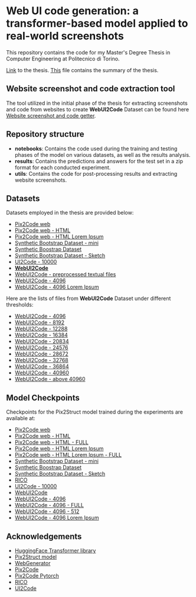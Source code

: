 # Web UI code generation: a transformer-based model applied to real-world screenshots
This repository contains the code for my Master's Degree Thesis in Computer Engineering at Politecnico di Torino.

[Link](https://webthesis.biblio.polito.it/28535/) to the thesis.
[This](https://github.com/giuseppesalvi/webUI2code/blob/main/Summary_Web_UI_code_generation__a_transformer_based_model_applied_to_real_world_screenshots.pdf) file contains the summary of the thesis.

## Website screenshot and code extraction tool
The tool utilized in the initial phase of the thesis for extracting screenshots and code from websites to create **WebUI2Code** Dataset can be found here [Website screenshot and code getter](https://github.com/giuseppesalvi/website-screenshot-and-code-getter).

## Repository structure
- **notebooks**: Contains the code used during the training and testing phases of the model on various datasets, as well as the results analysis.
- **results**: Contains the predictions and answers for the test set in a zip format for each conducted experiment.
- **utils**: Contains the code for post-processing results and extracting website screenshots.

## Datasets

Datasets employed in the thesis are provided below:
-  [Pix2Code web](https://drive.google.com/file/d/1upfkF-nU76Hkwhk7BvmEhHpDIldRquqL/view?usp=sharing)
-  [Pix2Code web - HTML](https://drive.google.com/file/d/1RpiKpdVAPWt-cSlRkt02_rzl1ZbOyPLP/view?usp=sharing)
-  [Pix2Code web - HTML Lorem Ipsum](https://drive.google.com/file/d/1lc0-Wcaoyr_EsB3QXUjQCxGSXyVeDVJ5/view?usp=sharing)
-  [Synthetic Bootstrap Dataset - mini](https://drive.google.com/file/d/1--Z8OU67XpznBM5IEI7BXPW5fYUZaF3J/view?usp=sharing)
-  [Synthetic Boostrap Dataset](https://drive.google.com/file/d/1-0r3fZFN4-hm1xsoODlMBRMipDG8doW_/view?usp=share_link)
-  [Synthetic Bootstrap Dataset - Sketch](https://drive.google.com/file/d/1_etxk62xKSmrSZkqQ0w31k8noF1n95D6/view?usp=share_link)
-  [UI2Code - 10000](https://drive.google.com/file/d/1TytVGqLqHJf8CXMXKNh8R0Y4lD-wqwa0/view?usp=sharing)
-  [**WebUI2Code**](https://drive.google.com/file/d/1gzU4umU9x--qRGlGIE7lpNTdKkPkrKGa/view?usp=share_link)
-  [WebUI2Code - preprocessed textual files](https://drive.google.com/file/d/1gzU4umU9x--qRGlGIE7lpNTdKkPkrKGa/view?usp=share_link)
-  [WebUI2Code - 4096](https://drive.google.com/file/d/1gzU4umU9x--qRGlGIE7lpNTdKkPkrKGa/view?usp=share_link)
-  [WebUI2Code - 4096 Lorem Ipsum](https://drive.google.com/file/d/101bNSbU49oToe6fraQL9Z-bRDcB5KJ6V/view?usp=sharing)

Here are the lists of files from **WebUI2Code** Dataset under different thresholds:
- [WebUI2Code - 4096](https://drive.google.com/file/d/1DEiICQ7UIpERliLeLWnpv5dyUNE8uOab/view?usp=share_link)
- [WebUI2Code - 8192](https://drive.google.com/file/d/12WbMzGFOcdU-j8NgVBN_uQBqEGHUs5Hz/view?usp=sharing)
- [WebUI2Code - 12288](https://drive.google.com/file/d/1JoSvJUnSqCsJ6r5mis6PSK1oB_1G4RRg/view?usp=sharing)
- [WebUI2Code - 16384](https://drive.google.com/file/d/1IuV0JOFhCrXGImRmEMUD8Ve8uiDcoPhb/view?usp=sharing)
- [WebUI2Code - 20834](https://drive.google.com/file/d/16gqbrbo9WoItfiyofeajLi44gWZnfy1h/view?usp=sharing)
- [WebUI2Code - 24576](https://drive.google.com/file/d/16gqbrbo9WoItfiyofeajLi44gWZnfy1h/view?usp=sharing)
- [WebUI2Code - 28672](https://drive.google.com/file/d/1p32i6tB4UQQSqaOyhQ3a8qfF6LEl7yrP/view?usp=sharing)
- [WebUI2Code - 32768](https://drive.google.com/file/d/1p32i6tB4UQQSqaOyhQ3a8qfF6LEl7yrP/view?usp=sharing)
- [WebUI2Code - 36864](https://drive.google.com/file/d/1x59I3M75FAI-GQcoXENv6ISTkccPs2rD/view?usp=share_link)
- [WebUI2Code - 40960](https://drive.google.com/file/d/1x59I3M75FAI-GQcoXENv6ISTkccPs2rD/view?usp=share_link)
- [WebUI2Code - above 40960](https://drive.google.com/file/d/19pvRCNjOvNBFdoLVQYDcTtmjQUv3gGst/view?usp=sharing)

## Model Checkpoints
Checkpoints for the Pix2Struct model trained during the experiments are available at:
- [Pix2Code web](https://drive.google.com/file/d/1-EIVjOSfma3FW2i5OKobMOqRwsqstDsV/view?usp=share_link)
- [Pix2Code web - HTML](https://drive.google.com/file/d/1-YFzRDn0S5drxqrviHY-52sD9cMzcChQ/view?usp=share_link)
- [Pix2Code web - HTML - FULL](https://drive.google.com/file/d/1-YFzRDn0S5drxqrviHY-52sD9cMzcChQ/view?usp=share_link)
- [Pix2Code web - HTML Lorem Ipsum](https://drive.google.com/file/d/1-fwtr-cawz3XhyqIsMzei3vL7v6kfyLQ/view?usp=share_link)
- [Pix2Code web - HTML Lorem Ipsum - FULL ](https://drive.google.com/file/d/10In5amVgHWzcOWpOrL8zrcfJYUEXnp0f/view?usp=share_link)
- [Synthetic Bootstrap Dataset - mini](https://drive.google.com/file/d/1-FvnPAwYkbjs-2Te2l5F5tv-erq0CY_H/view?usp=share_link)
- [Synthetic Boostrap Dataset](https://drive.google.com/file/d/10C_oPG_MjDhG1FE2xhHkFTVpLprcAqo8/view?usp=share_link)
- [Synthetic Bootstrap Dataset - Sketch](https://drive.google.com/file/d/1-aa_tALRhnZWAeZhj22LnrPRnVxZu3Hq/view?usp=share_link)
- [RICO](https://drive.google.com/file/d/1-mbM30KKQAdW9DuyfpdhnX9jVJZJoW4U/view?usp=share_link)
- [UI2Code - 10000](https://drive.google.com/file/d/1-TGclNYmmtJKiZMqX6AdTLzyMJyP81ul/view?usp=share_link)
- [WebUI2Code](https://drive.google.com/file/d/1-8nNGVNjXyuNBkp3UOYzfMEOMfQccxGg/view?usp=share_link)
- [WebUI2Code - 4096](https://drive.google.com/file/d/1-QLwUqBxt8RKgJuy-6VHnOH5M1Ank3vF/view?usp=share_link)
- [WebUI2Code - 4096 - FULL](https://drive.google.com/file/d/1-S4W-EwAKWvzoA42NXqCF22nYJ1x94gs/view?usp=share_link)
- [WebUI2Code - 4096 - 512](https://drive.google.com/file/d/1-Xmd8UxSY1iOZU_t5856HXW57G2WC8UL/view?usp=share_link)
- [WebUI2Code - 4096 Lorem Ipsum](https://drive.google.com/file/d/1-ZbKZSqXD9rYBtnkETRDsgWG3195HYhs/view?usp=share_link)

## Acknowledgements
- [HuggingFace Transformer library](https://github.com/huggingface/transformers)
- [Pix2Struct model](https://github.com/google-research/pix2struct/tree/main)
- [WebGenerator](https://github.com/agsoto/webgenerator)
- [Pix2Code](https://github.com/tonybeltramelli/pix2code)
- [Pix2Code Pytorch](https://github.com/timoangerer/pix2code-pytorch)
- [RICO](http://www.interactionmining.org/rico.html)
- [UI2Code](https://github.com/ccywch/UI2code/tree/master)
  
